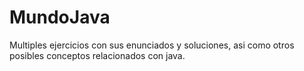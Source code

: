# MundoJava

Multiples ejercicios con sus enunciados y soluciones, asi como otros posibles conceptos relacionados con java.
